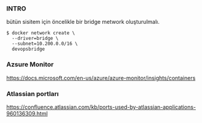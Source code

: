 ### INTRO

bütün sisitem için öncelikle bir bridge metwork oluşturulmalı.

```
$ docker network create \
  --driver=bridge \
  --subnet=10.200.0.0/16 \
  devopsbridge
```

### Azsure Monitor

https://docs.microsoft.com/en-us/azure/azure-monitor/insights/containers

### Atlassian portları

https://confluence.atlassian.com/kb/ports-used-by-atlassian-applications-960136309.html
